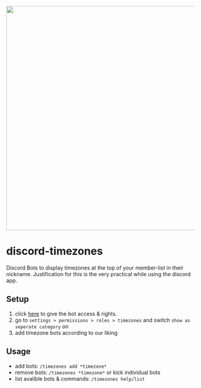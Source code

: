 <p align="center">
<img width="600" src="">


# discord-timezones

Discord Bots to display timezones at the top of your member-list in their nickname.
Justification for this is the very practical while using the discord app.

## Setup

1. click [here](https://theuselessweb.com/) to give the bot access & rights.
2. go to `settings > permissions > roles > timezones` and switch `show as seperate category` *on*
3. add timezone bots according to our liking

## Usage

- add bots: ```/timezones add *timezone*```
- remove bots: `/timezones *timezone*` or kick individual bots
- list avalible bots & commands: `/timezones help/list`
